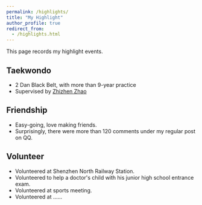 ```yaml
---
permalink: /highlights/
title: "My Highlight"
author_profile: true
redirect_from:
  - /highlights.html
---
```

  
This page records my highlight events.

## Taekwondo

- 2 Dan Black Belt, with more than 9-year practice
- Supervised by [Zhizhen Zhao](http://cntypx.com/index.php?p=teamshow&id=28&c_id=4)

## Friendship

- Easy-going, love making friends.
- Surprisingly, there were more than 120 comments under my regular post on QQ.

## Volunteer

- Volunteered at Shenzhen North Railway Station.
- Volunteered to help a doctor's child with his junior high school entrance exam.
- Volunteered at sports meeting.
- Volunteered at ......